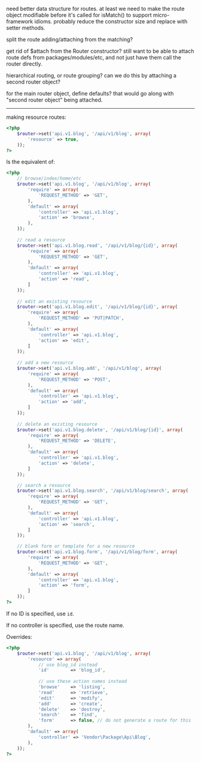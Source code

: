 need better data structure for routes. at least we need to make the route
object modifiable before it's called for isMatch() to support micro-framework
idioms. probably reduce the constructor size and replace with setter methods.

split the route adding/attaching from the matching?

get rid of $attach from the Router constructor? still want to be able to
attach route defs from packages/modules/etc, and not just have them call the
router directly.

hierarchical routing, or route grouping? can we do this by attaching a second
router object?

for the main router object, define defaults? that would go along with "second
router object" being attached.

* * *

making resource routes:

```php
<?php
    $router->set('api.v1.blog', '/api/v1/blog', array(
        'resource' => true,
    ));
?>
```

Is the equivalent of:

```php
<?php
    // browse/index/home/etc
    $router->set('api.v1.blog', '/api/v1/blog', array(
        'require' => array(
            'REQUEST_METHOD' => 'GET',
        ),
        'default' => array(
            'controller' => 'api.v1.blog',
            'action' => 'browse',
        ),
    ));
    
    // read a resource
    $router->set('api.v1.blog.read', '/api/v1/blog/{id}', array(
        'require' => array(
            'REQUEST_METHOD' => 'GET',
        ),
        'default' => array(
            'controller' => 'api.v1.blog',
            'action' => 'read',
        ]
    ));
    
    // edit an existing resource
    $router->set('api.v1.blog.edit', '/api/v1/blog/{id}', array(
        'require' => array(
            'REQUEST_METHOD' => 'PUT|PATCH',
        ),
        'default' => array(
            'controller' => 'api.v1.blog',
            'action' => 'edit',
        ]
    ));
    
    // add a new resource
    $router->set('api.v1.blog.add', '/api/v1/blog', array(
        'require' => array(
            'REQUEST_METHOD' => 'POST',
        ),
        'default' => array(
            'controller' => 'api.v1.blog',
            'action' => 'add',
        ]
    ));
    
    // delete an existing resource
    $router->set('api.v1.blog.delete', '/api/v1/blog/{id}', array(
        'require' => array(
            'REQUEST_METHOD' => 'DELETE',
        ),
        'default' => array(
            'controller' => 'api.v1.blog',
            'action' => 'delete',
        ]
    ));

    // search a resource
    $router->set('api.v1.blog.search', '/api/v1/blog/search', array(
        'require' => array(
            'REQUEST_METHOD' => 'GET',
        ),
        'default' => array(
            'controller' => 'api.v1.blog',
            'action' => 'search',
        ]
    ));

    // blank form or template for a new resource
    $router->set('api.v1.blog.form', '/api/v1/blog/form', array(
        'require' => array(
            'REQUEST_METHOD' => 'GET',
        ),
        'default' => array(
            'controller' => 'api.v1.blog',
            'action' => 'form',
        ]
    ));
?>
```

If no ID is specified, use `id`.

If no controller is specified, use the route name.

Overrides:

```php
<?php
    $router->set('api.v1.blog', '/api/v1/blog', array(
        'resource' => array(
            // use blog_id instead
            'id'        => 'blog_id',
            
            // use these action names instead
            'browse'    => 'listing',
            'read'      => 'retrieve',
            'edit'      => 'modify',
            'add'       => 'create',
            'delete'    => 'destroy',
            'search'    => 'find',
            'form'      => false, // do not generate a route for this
        ),
        'default' => array(
            'controller' => 'Vendor\Package\Api\Blog',
        ),
    ));
?>
```
